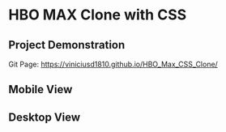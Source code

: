 # HBO MAX Clone with CSS

## Project Demonstration
Git Page: https://viniciusd1810.github.io/HBO_Max_CSS_Clone/

## Mobile View


## Desktop View
